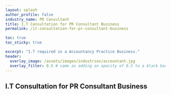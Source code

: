 ```yaml
---
layout: splash 
author_profile: false 
industry_name: PR Consultant
title: I.T Consultation for PR Consultant Business
permalink: /it-consultation-for-pr-consultant-business

toc: true
toc_sticky: true

excerpt: "I.T required in a Accountancy Practice Business."
header:
  overlay_image: /assets/images/industries/accountant.jpg
  overlay_filter: 0.5 # same as adding an opacity of 0.5 to a black background
---
```


## I.T Consultation for PR Consultant Business